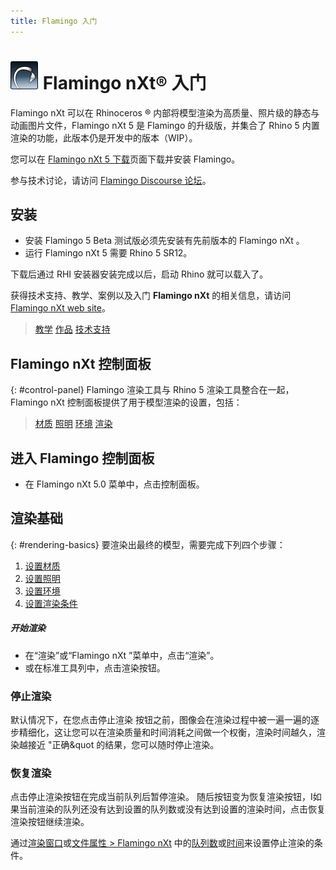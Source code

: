 ```yaml
---
title: Flamingo 入门
---
```



# ![images/flamingotab.svg](images/flamingotab.svg) Flamingo nXt® 入门
Flamingo nXt 可以在 Rhinoceros ® 内部将模型渲染为高质量、照片级的静态与动画图片文件，Flamingo nXt 5 是 Flamingo 的升级版，并集合了 Rhino 5 内置渲染的功能，此版本仍是开发中的版本（WIP）。

您可以在 [Flamingo nXt 5 下载](http://www.rhino3d.com/download/flamingo/5/beta)页面下载并安装 Flamingo。

参与技术讨论，请访问 [Flamingo Discourse 论坛](http://discourse.mcneel.com/c/rendering/flamingo)。

## 安装

* 安装 Flamingo 5 Beta 测试版必须先安装有先前版本的 Flamingo nXt 。
* 运行  Flamingo nXt 5 需要 Rhino 5 SR12。

下载后通过 RHI 安装器安装完成以后，启动 Rhino 就可以载入了。

获得技术支持、教学、案例以及入门 **Flamingo nXt** 的相关信息，请访问 [Flamingo nXt web site](http://nxt.flamingo3d.com/)。

> [教学](http://nxt.flamingo3d.com/page/tutorials-and-documentation)
> [作品](http://nxt.flamingo3d.com/photo)
> [技术支持](http://nxt.flamingo3d.com/forum)

## Flamingo nXt 控制面板
{: #control-panel}
Flamingo 渲染工具与 Rhino 5 渲染工具整合在一起，Flamingo nXt 控制面板提供了用于模型渲染的设置，包括：

> [材质](materials-tab.html)
> [照明](lighting-tab.html)
> [环境](environment-tab.html)
> [渲染](render-tab.html)

## 进入 Flamingo 控制面板
* 在 Flamingo nXt 5.0 菜单中，点击控制面板。

## 渲染基础
{: #rendering-basics}
要渲染出最终的模型，需要完成下列四个步骤：

 1. [设置材质](material-editor.html)
 1. [设置照明](lighting-tab.html)
 1. [设置环境](environment-tab.html)
 1. [设置渲染条件](render-tab.html)

##### 开始渲染
* 在“渲染”或“Flamingo nXt ”菜单中，点击“渲染”。
* 或在标准工具列中，点击渲染按钮。

### 停止渲染
默认情况下，在您点击停止渲染 按钮之前，图像会在渲染过程中被一遍一遍的逐步精细化，这让您可以在渲染质量和时间消耗之间做一个权衡，渲染时间越久，渲染越接近 &quot;正确&quot 的结果，您可以随时停止渲染。

###  恢复渲染
点击停止渲染按钮在完成当前队列后暂停渲染。
随后按钮变为恢复渲染按钮，I如果当前渲染的队列还没有达到设置的队列数或没有达到设置的渲染时间，点击恢复渲染按钮继续渲染。

通过[渲染窗口](render-window.html)或[文件属性 &gt; Flamingo nXt](documentproperties-flamingo.html) 中的[队列数](render-window.html#number-of-passes)或[时间](render-window.html#time)来设置停止渲染的条件。
